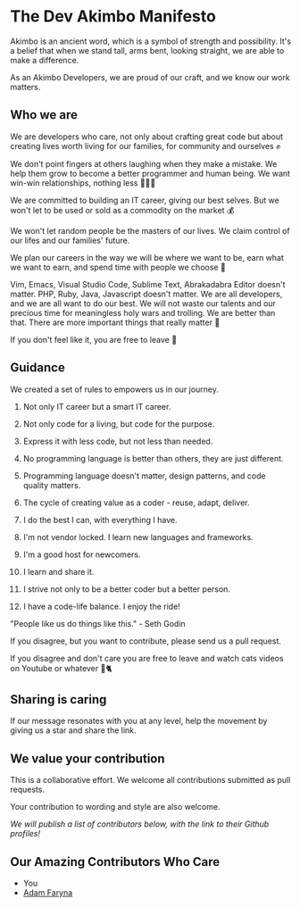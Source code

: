 # The Dev Akimbo Manifesto

Akimbo is an ancient word, which is a symbol of strength and possibility. It's a belief that when we stand tall, arms bent, looking straight, we are able to make a difference.

As an Akimbo Developers, we are proud of our craft, and we know our work matters.

## Who we are

We are developers who care, not only about crafting great code but about creating lives worth living for our families, for community and ourselves ✊

We don't point fingers at others laughing when they make a mistake. We help them grow to become a better programmer and human being. We want win-win relationships, nothing less 🧑‍🤝‍🧑

We are committed to building an IT career, giving our best selves. But we won't let to be used or sold as a commodity on the market 💰

We won't let random people be the masters of our lives. We claim control of our lifes and our families' future.

We plan our careers in the way we will be where we want to be, earn what we want to earn, and spend time with people we choose 👏

Vim, Emacs, Visual Studio Code, Sublime Text, Abrakadabra Editor doesn't matter. PHP, Ruby, Java, Javascript doesn't matter. We are all developers, and we are all want to do our best. We will not waste our talents and our precious time for meaningless holy wars and trolling. We are better than that. There are more important things that really matter 🙌

If you don't feel like it, you are free to leave 🚪

## Guidance

We created a set of rules to empowers us in our journey.

1. Not only IT career but a smart IT career.

2. Not only code for a living, but code for the purpose.

3. Express it with less code, but not less than needed.

4. No programming language is better than others, they are just different.

5. Programming language doesn't matter, design patterns, and code quality matters.

6. The cycle of creating value as a coder - reuse, adapt, deliver.

7. I do the best I can, with everything I have.

8. I'm not vendor locked. I learn new languages and frameworks.

9. I'm a good host for newcomers.

10. I learn and share it.

11. I strive not only to be a better coder but a better person.

12. I have a code-life balance. I enjoy the ride!


"People like us do things like this." - Seth Godin

If you disagree, but you want to contribute, please send us a pull request.

If you disagree and don't care you are free to leave and watch cats videos on Youtube or whatever 🚪🐈

## Sharing is caring

If our message resonates with you at any level, help the movement by giving us a star and share the link.

## We value your contribution

This is a collaborative effort. We welcome all contributions submitted as pull requests.

Your contribution to wording and style are also welcome.

*We will publish a list of contributors below, with the link to their Github profiles!*

## Our Amazing Contributors Who Care

* You
* [Adam Faryna](https://github.com/adamfaryna)
